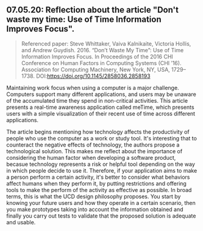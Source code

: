 ## 07.05.20: Reflection about the article "Don't waste my time: Use of Time Information Improves Focus".

> Referenced paper: Steve Whittaker, Vaiva Kalnikaite, Victoria Hollis, and Andrew Guydish. 2016. “Don’t Waste My Time”: Use of Time Information Improves Focus. In Proceedings of the 2016 CHI Conference on Human Factors in Computing Systems (CHI ’16). Association for Computing Machinery, New York, NY, USA, 1729–1738. DOI:https://doi.org/10.1145/2858036.2858193

Maintaining work focus when using a computer is a major challenge. Computers support many different applications, and users may be unaware of the accumulated time they spend in non-critical activities. This article presents a real-time awareness application called meTime, which presents users with a simple visualization of their recent use of time across different applications.

The article begins mentioning how technology affects the productivity of people who use the computer as a work or study tool. It's interesting that to counteract the negative effects of technology, the authors propose a technological solution. This makes me reflect about the importance of considering the human factor when developing a software product, becasue technology represents a risk or helpful tool depending on the way in which people decide to use it. Therefore, if your application aims to make a person perform a certain activity, it's better to consider what behaviors affect humans when they perform it, by putting restrictions and offering tools to make the perform of the activity as effective as possible. In broad terms, this is what the UCD design philosophy proposes. You start by knowing your future users and how they operate in a certain scenario, then you make prototypes taking into account the information obtained and finally you carry out tests to validate that the proposed solution is adequate and usable.



